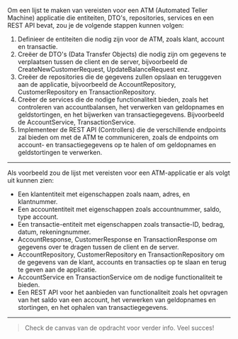 Om een lijst te maken van vereisten voor een ATM (Automated Teller Machine) applicatie die entiteiten, DTO's, repositories, services en een REST API bevat, zou je de volgende stappen kunnen volgen:

1.  Definieer de entiteiten die nodig zijn voor de ATM, zoals klant, account en transactie.
2.  Creëer de DTO's (Data Transfer Objects) die nodig zijn om gegevens te verplaatsen tussen de client en de server, bijvoorbeeld de CreateNewCustomerRequest, UpdateBalanceRequest enz.
3.  Creëer de repositories die de gegevens zullen opslaan en teruggeven aan de applicatie, bijvoorbeeld de AccountRepository, CustomerRepository en TransactionRepository.
4.  Creëer de services die de nodige functionaliteit bieden, zoals het controleren van accountbalansen, het verwerken van geldopnames en geldstortingen, en het bijwerken van transactiegegevens. Bijvoorbeeld de AccountService, TransactionService.
5.  Implementeer de REST API (Controllers) die de verschillende endpoints zal bieden om met de ATM te communiceren, zoals de endpoints om account- en transactiegegevens op te halen of om geldopnames en geldstortingen te verwerken.

---

Als voorbeeld zou de lijst met vereisten voor een ATM-applicatie er als volgt uit kunnen zien:

-   Een klantentiteit met eigenschappen zoals naam, adres, en klantnummer.
-   Een accountentiteit met eigenschappen zoals accountnummer, saldo, type account.
-   Een transactie-entiteit met eigenschappen zoals transactie-ID, bedrag, datum, rekeningnummer.
-   AccountResponse, CustomerResponse en TransactionResponse om gegevens over te dragen tussen de client en de server.
-   AccountRepository, CustomerRepository en TransactionRepository om de gegevens van de klant, accounts en transacties op te slaan en terug te geven aan de applicatie.
-   AccountService en TransactionService om de nodige functionaliteit te bieden.
-   Een REST API voor het aanbieden van functionaliteit zoals het opvragen van het saldo van een account, het verwerken van geldopnames en stortingen, en het ophalen van transactiegegevens.

---

> Check de canvas van de opdracht voor verder info.
> Veel succes!

